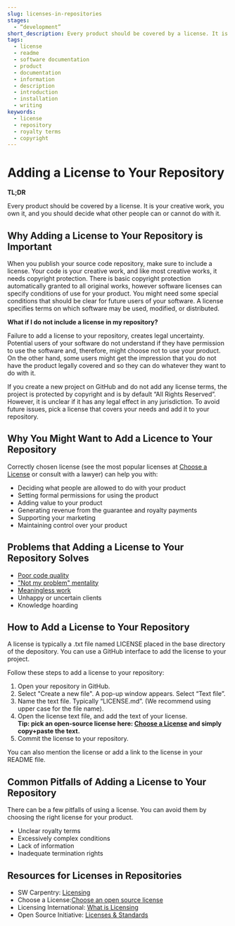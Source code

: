 ```yaml
---
slug: licenses-in-repositories
stages:
  - “development”
short_description: Every product should be covered by a license. It is your creative work, you own it and you should decide what other people can or cannot do with it.
tags:
  - license
  - readme
  - software documentation
  - product
  - documentation
  - information
  - description
  - introduction
  - installation
  - writing
keywords:
  - license
  - repository
  - royalty terms
  - copyright
---
```


# Adding a License to Your Repository

**TL;DR**

Every product should be covered by a license. It is your creative work, you own it, and you should decide what other people can or cannot do with it.

## Why Adding a License to Your Repository is Important

When you publish your source code repository, make sure to include a license. Your code is your creative work, and like most creative works, it needs copyright protection. There is basic copyright protection automatically granted to all original works, however software licenses can specify conditions of use for your product. You might need some special conditions that should be clear for future users of your software. A license specifies terms on which software may be used, modified, or distributed.

**What if I do not include a license in my repository?**

Failure to add a license to your repository, creates legal uncertainty. Potential users of your software do not understand if they have permission to use the software and, therefore, might choose not to use your product. On the other hand, some users might get the impression that you do not have the product legally covered and so they can do whatever they want to do with it.

If you create a new project on GitHub and do not add any license terms, the project is protected by copyright and is by default “All Rights Reserved”. However, it is unclear if it has any legal effect in any jurisdiction. To avoid future issues, pick a license that covers your needs and add it to your repository.

## Why You Might Want to Add a Licence to Your Repository

Correctly chosen license (see the most popular licenses at [Choose a License](https://choosealicense.com/) or consult with a lawyer) can help you with:

- Deciding what people are allowed to do with your product
- Setting formal permissions for using the product
- Adding value to your product
- Generating revenue from the guarantee and royalty payments
- Supporting your marketing
- Maintaining control over your product

## Problems that Adding a License to Your Repository Solves

- [Poor code quality](/problems/poor-code-quality)
- ["Not my problem" mentality](/problems/not-my-problem-mentality)
- [Meaningless work](/problems/meaningless-work)
- Unhappy or uncertain clients
- Knowledge hoarding

## How to Add a License to Your Repository

A license is typically a .txt file named LICENSE placed in the base directory of the depository. You can use a GitHub interface to add the license to your project.

Follow these steps to add a license to your repository:

1. Open your repository in GitHub.
2. Select "Create a new file".
   A pop-up window appears. Select “Text file”.
3. Name the text file. Typically “LICENSE.md”. (We recommend using upper case for the file name).
4. Open the license text file, and add the text of your license.  
   **Tip: pick an open-source license here: [Choose a License](https://choosealicense.com/) and simply copy+paste the text.**
5. Commit the license to your repository.

You can also mention the license or add a link to the license in your README file.

## Common Pitfalls of Adding a License to Your Repository

There can be a few pitfalls of using a license. You can avoid them by choosing the right license for your product.

- Unclear royalty terms
- Excessively complex conditions
- Lack of information
- Inadequate termination rights

## Resources for Licenses in Repositories

- SW Carpentry: [Licensing](https://swcarpentry.github.io/git-novice/11-licensing/index.html)
- Choose a License:[Choose an open source license](https://choosealicense.com/)
- Licensing International: [What is Licensing](https://licensinginternational.org/what-is-licensing/)
- Open Source Initiative: [Licenses & Standards](https://opensource.org/licenses)
